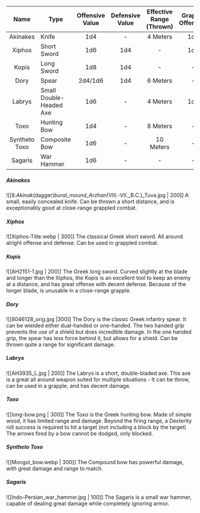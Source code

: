 |     Name      | Type                    | Offensive Value | Defensive Value | Effective Range (Thrown) | Grapple Offensive |
|:-------------:| ----------------------- |:---------------:|:---------------:|:------------------------:|:-----------------:|
|   Akinakes    | Knife                   |       1d4       |        -        |         4 Meters         |        1d6        |
|    Xiphos     | Short Sword             |       1d6       |       1d4       |            -             |        1d4        |
|     Kopis     | Long Sword              |       1d8       |       1d4       |            -             |         -         |
|     Dory      | Spear                   |     2d4/1d6     |       1d4       |         6 Meters         |         -         |
|    Labrys     | Small Double-Headed Axe |       1d6       |        -        |         4 Meters         |        1d4        |
|     Toxo      | Hunting Bow             |       1d4       |        -        |         8 Meters         |         -         |
| Syntheto Toxo | Composite Bow           |       1d6       |        -        |        10 Meters         |         -         |
|    Sagaris    | War Hammer              |       1d6       |        -        |            -             |         -         | 

##### Akinakes
![[8._Akinak_(dagger)_bural_mound_Arzhan_(VIII.-VII._B.C.)_Tuva.jpg | 200]] 
A small, easily concealed knife.
Can be thrown a short distance, and is exceptionably good at close-range grappled combat.

##### Xiphos
![[Xiphos-Title.webp | 300]]
The classical Greek short sword. 
All around alright offense and defense.
Can be used in grappled combat.

##### Kopis
![[AH2151-1.jpg | 200]]
The Greek long sword.
Curved slightly at the blade and longer than the Xiphos, the Kopis is an excellent tool to keep an enemy at a distance, and has great offense with decent defense. Because of the longer blade, is unusable in a close-range grapple.

##### Dory
![[8046128_orig.jpg |300]]
The Dory is the classic Greek infantry spear.
It can be wielded either dual-handed or one-handed.
The two handed grip prevents the use of a shield but does incredible damage.
In the one handed grip, the spear has less force behind it, but allows for a shield.
Can be thrown quite a range for significant damage.

##### Labrys
![[AH3935_L.jpg | 200]]
The Labrys is a short, double-bladed axe.
This axe is a great all around weapon suited for multiple situations - 
It can be throw, can be used in a grapple, and has decent damage.

##### Toxo
![[long-bow.png | 300]]
The Toxo is the Greek hunting bow.
Made of simple wood, it has limited range and damage.
Beyond the firing range, a Dexterity roll success is required to hit a target (not including a block by the target)
The arrows fired by a bow cannot be dodged, only blocked.
##### Syntheto Toxo
![[Mongol_bow.webp | 300]]
The Compound bow has powerful damage, with great damage and range to match. 

##### Sagaris
![[Indo-Persian_war_hammer.jpg | 100]]
The Sagaris is a small war hammer, capable of dealing great damage while completely ignoring armor.
